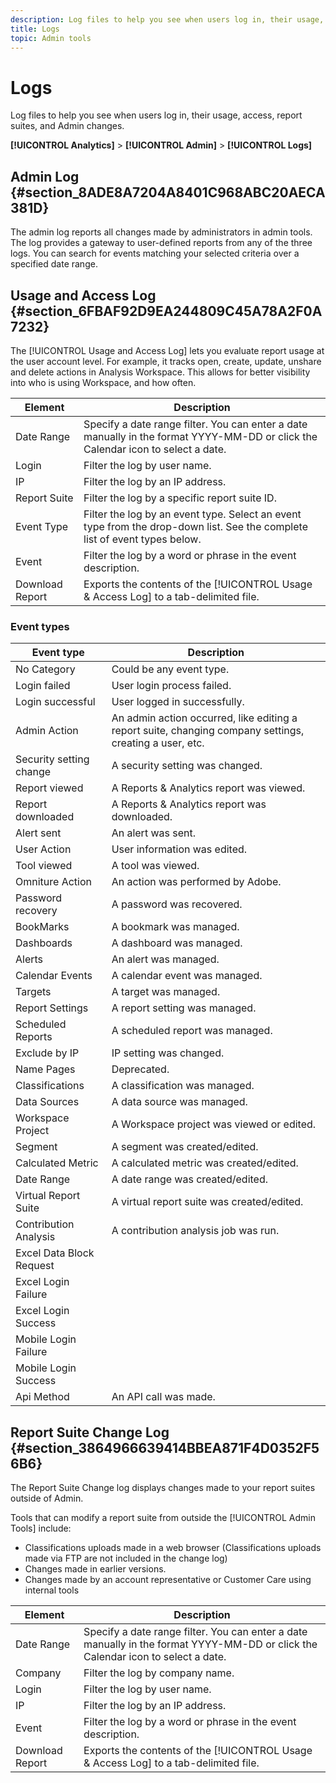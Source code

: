 ```yaml
---
description: Log files to help you see when users log in, their usage, access, report suites, and Admin changes.
title: Logs
topic: Admin tools
---
```


# Logs

Log files to help you see when users log in, their usage, access, report suites, and Admin changes.

**[!UICONTROL Analytics]** > **[!UICONTROL Admin]** > **[!UICONTROL Logs]**

## Admin Log {#section_8ADE8A7204A8401C968ABC20AECA381D}

The admin log reports all changes made by administrators in admin tools. The log provides a gateway to user-defined reports from any of the three logs. You can search for events matching your selected criteria over a specified date range.

## Usage and Access Log {#section_6FBAF92D9EA244809C45A78A2F0A7232}

The [!UICONTROL Usage and Access Log] lets you evaluate report usage at the user account level. For example, it tracks open, create, update, unshare and delete actions in Analysis Workspace. This allows for better visibility into who is using Workspace, and how often.

|  Element  | Description  |
|---|---|
|  Date Range  | Specify a date range filter. You can enter a date manually in the format YYYY-MM-DD or click the Calendar icon to select a date.  |
|  Login  | Filter the log by user name.  |
|  IP  | Filter the log by an IP address.  |
|  Report Suite  | Filter the log by a specific report suite ID.  |
|  Event Type  | Filter the log by an event type. Select an event type from the drop-down list. See the complete list of event types below.  |
|  Event  | Filter the log by a word or phrase in the event description.  |
|  Download Report  | Exports the contents of the [!UICONTROL Usage & Access Log] to a tab-delimited file.  |

### Event types

|  Event type  | Description  |
| --- | --- |
| No Category | Could be any event type. |
| Login failed | User login process failed. |
| Login successful | User logged in successfully. |
| Admin Action | An admin action occurred, like editing a report suite, changing company settings, creating a user, etc. |
| Security setting change | A security setting was changed. |
| Report viewed | A Reports & Analytics report was viewed. |
| Report downloaded | A Reports & Analytics report was downloaded. |
| Alert sent | An alert was sent. |
| User Action | User information was edited. |
| Tool viewed | A tool was viewed. |
| Omniture Action | An action was performed by Adobe. |
| Password recovery | A password was recovered. |
| BookMarks | A bookmark was managed. |
| Dashboards | A dashboard was managed. |
| Alerts | An alert was managed. |
| Calendar Events | A calendar event was managed. |
| Targets | A target was managed. |
| Report Settings |  A report setting was managed. |
| Scheduled Reports |  A scheduled report was managed. |
| Exclude by IP | IP setting was changed. |
| Name Pages | Deprecated. |
| Classifications |  A classification was managed. |
| Data Sources |  A data source was managed. |
| Workspace Project | A Workspace project was viewed or edited. |
| Segment | A segment was created/edited. |
| Calculated Metric | A calculated metric was created/edited. |
| Date Range | A date range was created/edited. |
| Virtual Report Suite | A virtual report suite was created/edited. |
| Contribution Analysis | A contribution analysis job was run. |
| Excel Data Block Request | |
| Excel Login Failure | |
| Excel Login Success | |
| Mobile Login Failure | | 
| Mobile Login Success | |
| Api Method | An API call was made. |


## Report Suite Change Log {#section_3864966639414BBEA871F4D0352F56B6}

The Report Suite Change log displays changes made to your report suites outside of Admin.

Tools that can modify a report suite from outside the [!UICONTROL Admin Tools] include:

* Classifications uploads made in a web browser (Classifications uploads made via FTP are not included in the change log) 
* Changes made in earlier versions.
* Changes made by an account representative or Customer Care using internal tools

|  Element  | Description  |
|---|---|
|  Date Range  | Specify a date range filter. You can enter a date manually in the format YYYY-MM-DD or click the Calendar icon to select a date.  |
|  Company  | Filter the log by company name.  |
|  Login  | Filter the log by user name.  |
|  IP  | Filter the log by an IP address.  |
|  Event  | Filter the log by a word or phrase in the event description.  |
|  Download Report  | Exports the contents of the [!UICONTROL Usage & Access Log] to a tab-delimited file.  |

